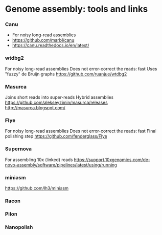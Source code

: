 # Genome assembly: tools and links


### Canu
- For noisy long-read assemblies
- https://github.com/marbl/canu
- https://canu.readthedocs.io/en/latest/


### wtdbg2
For noisy long-read assemblies
Does not error-correct the reads: fast
Uses "fuzzy" de Bruijn graphs
https://github.com/ruanjue/wtdbg2

### Masurca
Joins short reads into super-reads
Hybrid assemblies
https://github.com/alekseyzimin/masurca/releases
http://masurca.blogspot.com/


### Flye
For noisy long-read assemblies
Does not error-correct the reads: fast
Final polishing step
https://github.com/fenderglass/Flye

### Supernova
For assembling 10x (linked) reads
https://support.10xgenomics.com/de-novo-assembly/software/pipelines/latest/using/running

### miniasm
https://github.com/lh3/miniasm

### Racon

### Pilon


### Nanopolish
